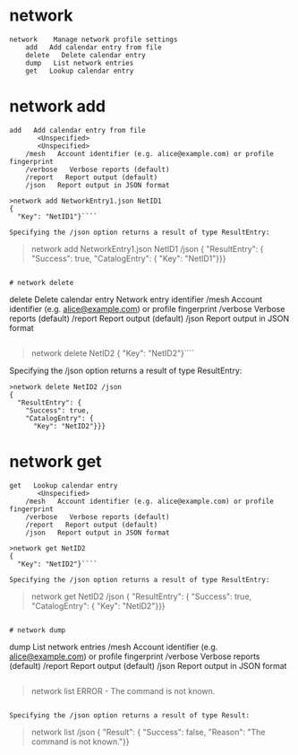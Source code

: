 

# network

````
network    Manage network profile settings
    add   Add calendar entry from file
    delete   Delete calendar entry
    dump   List network entries
    get   Lookup calendar entry
````


# network add

````
add   Add calendar entry from file
       <Unspecified>
       <Unspecified>
    /mesh   Account identifier (e.g. alice@example.com) or profile fingerprint
    /verbose   Verbose reports (default)
    /report   Report output (default)
    /json   Report output in JSON format
````

````
>network add NetworkEntry1.json NetID1
{
  "Key": "NetID1"}````

Specifying the /json option returns a result of type ResultEntry:

````
>network add NetworkEntry1.json NetID1 /json
{
  "ResultEntry": {
    "Success": true,
    "CatalogEntry": {
      "Key": "NetID1"}}}
````

# network delete

````
delete   Delete calendar entry
       Network entry identifier
    /mesh   Account identifier (e.g. alice@example.com) or profile fingerprint
    /verbose   Verbose reports (default)
    /report   Report output (default)
    /json   Report output in JSON format
````

````
>network delete NetID2
{
  "Key": "NetID2"}````

Specifying the /json option returns a result of type ResultEntry:

````
>network delete NetID2 /json
{
  "ResultEntry": {
    "Success": true,
    "CatalogEntry": {
      "Key": "NetID2"}}}
````

# network get

````
get   Lookup calendar entry
       <Unspecified>
    /mesh   Account identifier (e.g. alice@example.com) or profile fingerprint
    /verbose   Verbose reports (default)
    /report   Report output (default)
    /json   Report output in JSON format
````

````
>network get NetID2
{
  "Key": "NetID2"}````

Specifying the /json option returns a result of type ResultEntry:

````
>network get NetID2 /json
{
  "ResultEntry": {
    "Success": true,
    "CatalogEntry": {
      "Key": "NetID2"}}}
````

# network dump

````
dump   List network entries
    /mesh   Account identifier (e.g. alice@example.com) or profile fingerprint
    /verbose   Verbose reports (default)
    /report   Report output (default)
    /json   Report output in JSON format
````

````
>network list
ERROR - The command  is not known.
````

Specifying the /json option returns a result of type Result:

````
>network list /json
{
  "Result": {
    "Success": false,
    "Reason": "The command  is not known."}}
````

